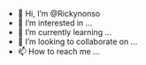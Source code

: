- 👋 Hi, I’m @Rickynonso
- 👀 I’m interested in ...
- 🌱 I’m currently learning ...
- 💞️ I’m looking to collaborate on ...
- 📫 How to reach me ...

<!---
Rickynonso/Rickynonso is a ✨ special ✨ repository because its `README.md` (this file) appears on your GitHub profile.
You can click the Preview link to take a look at your changes.
--->
